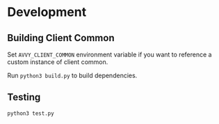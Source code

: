 # Development

## Building Client Common

Set `AVVY_CLIENT_COMMON` environment variable if you want to reference a custom instance of client common.

Run `python3 build.py` to build dependencies.

## Testing

`python3 test.py`

